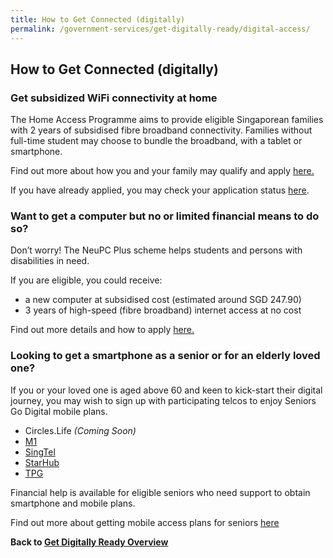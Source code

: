```yaml
---
title: How to Get Connected (digitally)
permalink: /government-services/get-digitally-ready/digital-access/
---
```


## How to Get Connected (digitally)

### Get subsidized WiFi connectivity at home

The Home Access Programme aims to provide eligible Singaporean families with 2 years of subsidised fibre broadband connectivity. Families without full-time student may choose to bundle the broadband, with a tablet or smartphone.

Find out more about how you and your family may qualify and apply <a href="https://www.imda.gov.sg/programme-listing/home-access" target="_blank">here.</a>

If you have already applied, you may check your application status <a href="https://eservice.imda.gov.sg/das/homepage" target="_blank">here</a>.


### Want to get a computer but no or limited financial means to do so?

Don’t worry! The NeuPC Plus scheme helps students and persons with disabilities in need. 

If you are eligible, you could receive:

-	a new computer at subsidised cost (estimated around SGD 247.90)
-	3 years of high-speed (fibre broadband) internet access at no cost


Find out more details and how to apply <a href="https://www.imda.gov.sg/neupc" target="_blank">here.</a>

### Looking to get a smartphone as a senior or for an elderly loved one?

If you or your loved one is aged above 60 and keen to kick-start their digital journey, you may wish to sign up with participating telcos to enjoy Seniors Go Digital mobile plans.

* Circles.Life *(Coming Soon)*
* <a href="https://www.m1.com.sg/mobile/special-benefits/seniors-go-digital" target="_blank">M1</a>
* <a href="https://www.singtel.com/personal/products-services/mobile/postpaid-plans/savvy-silver" target="_blank">SingTel</a>
* <a href="https://www.starhub.com/personal/promotions/senior-privileges.html" target="_blank">StarHub</a>
* <a href="https://www.tpgmobile.sg/seniors" target="_blank">TPG</a>


Financial help is available for eligible seniors who need support to obtain smartphone and mobile plans. 

Find out more about getting mobile access plans for seniors [here](https://www.imda.gov.sg/programme-listing/Mobile-Access-for-Seniors)



**Back to [Get Digitally Ready Overview](/government-services/get-digitally-ready/overview/)**

